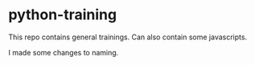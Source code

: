 # python-training
This repo contains general trainings. Can also contain some javascripts.

I made some changes to naming.



